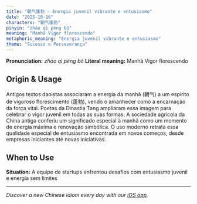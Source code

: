 ```yaml
---
title: "朝气蓬勃 - Energia juvenil vibrante e entusiasmo"
date: "2025-10-16"
characters: "朝气蓬勃"
pinyin: "zhāo qì péng bó"
meaning: "Manhã Vigor florescendo"
metaphoric_meaning: "Energia juvenil vibrante e entusiasmo"
theme: "Sucesso e Perseverança"
---
```


**Pronunciation:** *zhāo qì péng bó*
**Literal meaning:** Manhã Vigor florescendo

## Origin & Usage

Antigos textos daoistas associaram a energia da manhã (朝气) a um espírito de vigoroso florescimento (蓬勃), vendo o amanhecer como a encarnação da força vital. Poetas da Dinastia Tang ampliaram essa imagem para celebrar o vigor juvenil em todas as suas formas. A sociedade agrícola da China antiga conferiu um significado especial à manhã como um momento de energia máxima e renovação simbólica. O uso moderno retrata essa qualidade especial de entusiasmo encontrada em novos começos, desde empresas iniciantes até novas iniciativas.

## When to Use

**Situation:** A equipe de startups enfrentou desafios com entusiasmo juvenil e energia sem limites

---

*Discover a new Chinese idiom every day with our [iOS app](https://apps.apple.com/us/app/daily-chinese-idioms/id6740611324).*
